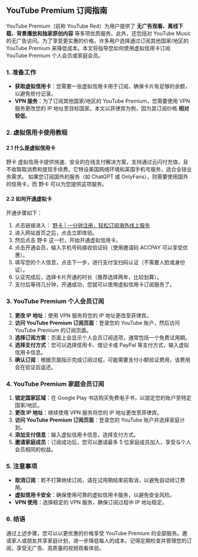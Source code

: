 ## YouTube Premium 订阅指南

YouTube Premium（前称 YouTube Red）为用户提供了 **无广告观看、离线下载、背景播放和独家原创内容** 等多项优质服务。此外，还包括对 YouTube Music 的无广告访问。为了享受更实惠的价格，许多用户选择通过订阅其他国家/地区的 YouTube Premium 来降低成本。本文将指导您如何使用虚拟信用卡订阅 YouTube Premium 个人会员或家庭会员。

### 1. 准备工作

- **获取虚拟信用卡**：您需要一张虚拟信用卡用于订阅，确保卡片有足够的余额，以避免拒付记录。
- **VPN 服务**：为了订阅其他国家/地区的 YouTube Premium，您需要使用 VPN 服务更改您的 IP 地址至目标国家。本文以菲律宾为例，因为其订阅价格 **相对较低**。

### 2. 虚拟信用卡使用教程

#### 2.1 什么是虚拟信用卡

野卡 虚拟信用卡提供快速、安全的在线支付解决方案，支持通过云闪付充值，且不收取取消费和提现手续费。它特设美国网络环境和英国手机号服务，适合全球业务需求。 如果您订阅国外的服务（如 ChatGPT 或 OnlyFans），则需要使用国外的信用卡，而 野卡 可以为您提供这项服务。

#### 2.2 如何开通虚拟卡

开通步骤如下：

1. 点击链接进入： [野卡 | 一分钟注册，轻松订阅海外线上服务](https://bit.ly/bewildcard)
2. 进入网站首页之后，点击立即体验。
3. 然后点击 野卡 这一栏，开始开通虚拟信用卡。
4. 点击开通会员，输入手机号码接收验证码（使用邀请码 ACCPAY 可以享受优惠）。
5. 填写您的个人信息，点击下一步，进行支付宝扫码认证（不需要人脸或身份证）。
6. 认证完成后，选择卡片开通的时长（推荐选择两年，比较划算）。
7. 支付后等待几分钟，开通成功，您就可以使用虚拟信用卡订阅服务了。

### 3. YouTube Premium 个人会员订阅

1. **更改 IP 地址**：使用 VPN 服务将您的 IP 地址更改至菲律宾。
2. **访问 YouTube Premium 订阅页面**：登录您的 YouTube 账户，然后访问 YouTube Premium 的订阅页面。
3. **选择订阅方案**：页面上会显示个人会员订阅选项，通常包括一个免费试用期。
4. **选择支付方式**：您可以选择信用卡、借记卡或 PayPal 等支付方式，输入虚拟信用卡信息。
5. **确认订阅**：根据页面指示完成订阅过程，可能需要支付小额验证费用，该费用会在验证后返还。

### 4. YouTube Premium 家庭会员订阅

1. **锁定国家区域**：在 Google Play 书店购买免费电子书，以锁定您的账户至特定国家/地区。
2. **更改 IP 地址**：继续使用 VPN 服务将您的 IP 地址更改至菲律宾。
3. **访问 YouTube Premium 订阅页面**：登录您的 YouTube 账户并选择家庭计划。
4. **添加支付信息**：输入虚拟信用卡信息，选择支付方式。
5. **邀请家庭成员**：订阅成功后，您可以邀请最多 5 位家庭成员加入，享受与个人会员相同的权益。

### 5. 注意事项

- **取消订阅**：若不打算继续订阅，请在试用期结束前取消，以避免自动续订费用。
- **虚拟信用卡安全**：确保使用可靠的虚拟信用卡服务，以避免安全风险。
- **VPN 使用**：选择稳定的 VPN 服务，确保订阅过程中 IP 地址稳定。

### 6. 结语

通过上述步骤，您可以以更优惠的价格享受 YouTube Premium 的全部服务。邀请家人或朋友共享家庭计划，进一步降低每人的成本。记得定期检查并管理您的订阅，享受无广告、高质量的视频观看体验。